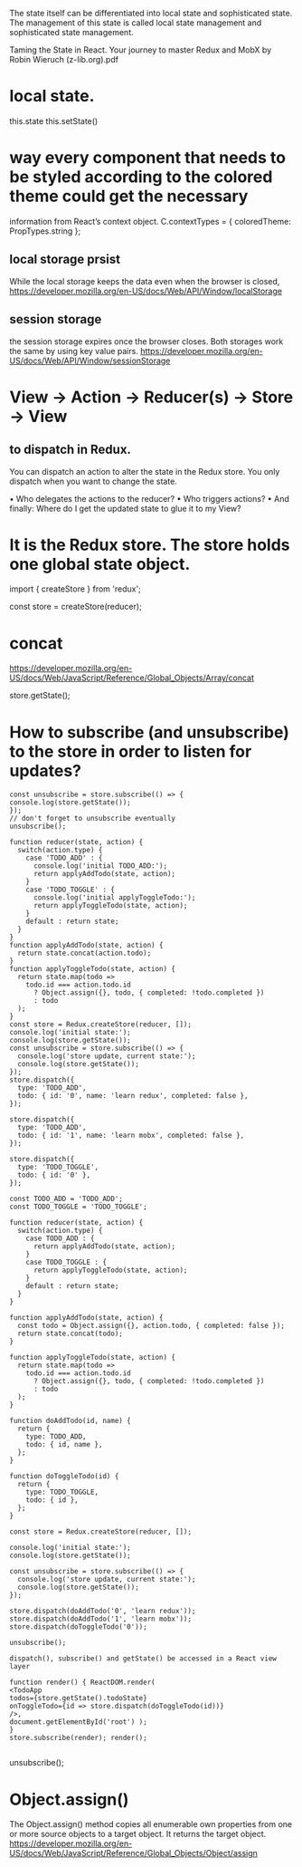 The state itself can be differentiated into local state and sophisticated state. 
The management of this state is called local state management and sophisticated state management.


Taming the State in React. Your journey to master Redux and MobX by Robin Wieruch (z-lib.org).pdf


# local state.
this.state
this.setState()


# way every component that needs to be styled according to the colored theme could get the necessary
  information from React’s context object. 
  C.contextTypes = { coloredTheme: PropTypes.string
};
## local storage prsist
While the local storage keeps the data even when the browser is closed,
https://developer.mozilla.org/en-US/docs/Web/API/Window/localStorage

## session storage
the session storage expires once the browser closes. Both storages work the same by using key value pairs.
https://developer.mozilla.org/en-US/docs/Web/API/Window/sessionStorage

# View -> Action -> Reducer(s) -> Store -> View
## to dispatch in Redux. 
You can dispatch an action to alter the state in the Redux store. You only dispatch when you want to change the state. 

• Who delegates the actions to the reducer?
• Who triggers actions?
• And finally: Where do I get the updated state to glue it to my View?
# It is the Redux store. The store holds one global state object. 
import { createStore } from 'redux';

const store = createStore(reducer);

# concat
https://developer.mozilla.org/en-US/docs/Web/JavaScript/Reference/Global_Objects/Array/concat

store.getState();
# How to subscribe (and unsubscribe) to the store in order to listen for updates?
```
const unsubscribe = store.subscribe(() => { console.log(store.getState());
});
// don't forget to unsubscribe eventually
unsubscribe();

function reducer(state, action) {
  switch(action.type) {
    case 'TODO_ADD' : {
      console.log('initial TODO_ADD:');
      return applyAddTodo(state, action);
    }
    case 'TODO_TOGGLE' : {
      console.log('initial applyToggleTodo:');
      return applyToggleTodo(state, action);
    }
    default : return state;
  }
}
function applyAddTodo(state, action) {
  return state.concat(action.todo);
}
function applyToggleTodo(state, action) {
  return state.map(todo =>
    todo.id === action.todo.id
      ? Object.assign({}, todo, { completed: !todo.completed })
      : todo
  );
}
const store = Redux.createStore(reducer, []);
console.log('initial state:');
console.log(store.getState());
const unsubscribe = store.subscribe(() => {
  console.log('store update, current state:');
  console.log(store.getState());
});
store.dispatch({
  type: 'TODO_ADD',
  todo: { id: '0', name: 'learn redux', completed: false },
});

store.dispatch({
  type: 'TODO_ADD',
  todo: { id: '1', name: 'learn mobx', completed: false },
});

store.dispatch({
  type: 'TODO_TOGGLE',
  todo: { id: '0' },
});

const TODO_ADD = 'TODO_ADD';
const TODO_TOGGLE = 'TODO_TOGGLE';

function reducer(state, action) {
  switch(action.type) {
    case TODO_ADD : {
      return applyAddTodo(state, action);
    }
    case TODO_TOGGLE : {
      return applyToggleTodo(state, action);
    }
    default : return state;
  }
}

function applyAddTodo(state, action) {
  const todo = Object.assign({}, action.todo, { completed: false });
  return state.concat(todo);
}

function applyToggleTodo(state, action) {
  return state.map(todo =>
    todo.id === action.todo.id
      ? Object.assign({}, todo, { completed: !todo.completed })
      : todo
  );
}

function doAddTodo(id, name) {
  return {
    type: TODO_ADD,
    todo: { id, name },
  };
}

function doToggleTodo(id) {
  return {
    type: TODO_TOGGLE,
    todo: { id },
  };
}

const store = Redux.createStore(reducer, []);

console.log('initial state:');
console.log(store.getState());

const unsubscribe = store.subscribe(() => {
  console.log('store update, current state:');
  console.log(store.getState());
});

store.dispatch(doAddTodo('0', 'learn redux'));
store.dispatch(doAddTodo('1', 'learn mobx'));
store.dispatch(doToggleTodo('0'));

unsubscribe();

dispatch(), subscribe() and getState() be accessed in a React view layer

function render() { ReactDOM.render(
<TodoApp
todos={store.getState().todoState}
onToggleTodo={id => store.dispatch(doToggleTodo(id))}
/>,
document.getElementById('root') );
}
store.subscribe(render); render();


```

unsubscribe();

# Object.assign()
The Object.assign() method copies all enumerable own properties from one or more source objects to a target object. It returns the target object.
https://developer.mozilla.org/en-US/docs/Web/JavaScript/Reference/Global_Objects/Object/assign







